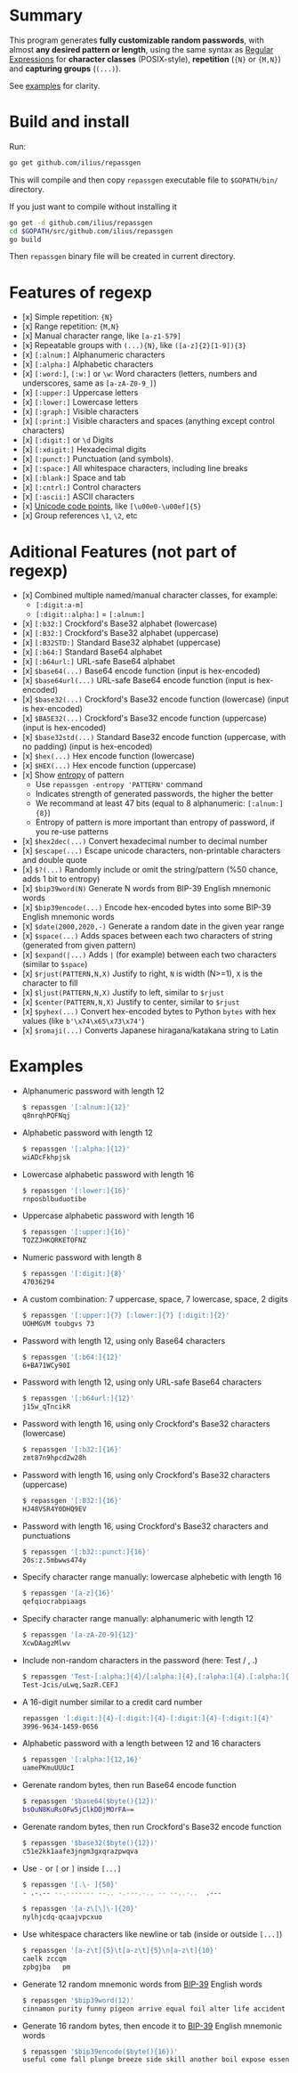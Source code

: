 # Summary

This program generates **fully customizable random passwords**, with almost **any desired pattern or length**, using the same syntax as [Regular Expressions](https://www.regular-expressions.info/quickstart.html) for **character classes** (POSIX-style), **repetition** (`{N}` or `{M,N}`) and **capturing groups** (`(...)`).

See [examples](#examples) for clarity.

# Build and install

Run:

```sh
go get github.com/ilius/repassgen
```

This will compile and then copy `repassgen` executable file to `$GOPATH/bin/` directory.

If you just want to compile without installing it

```sh
go get -d github.com/ilius/repassgen
cd $GOPATH/src/github.com/ilius/repassgen
go build
```

Then `repassgen` binary file will be created in current directory.

# Features of regexp

- \[x\] Simple repetition: `{N}`
- \[x\] Range repetition: `{M,N}`
- \[x\] Manual character range, like `[a-z1-579]`
- \[x\] Repeatable groups with `(...){N}`, like  `([a-z]{2}[1-9]){3}`
- \[x\] `[:alnum:]` Alphanumeric characters
- \[x\] `[:alpha:]` Alphabetic characters
- \[x\] `[:word:]`, `[:w:]` or `\w`: Word characters (letters, numbers and underscores, same as `[a-zA-Z0-9_]`)
- \[x\] `[:upper:]` Uppercase letters
- \[x\] `[:lower:]` Lowercase letters
- \[x\] `[:graph:]` Visible characters
- \[x\] `[:print:]` Visible characters and spaces (anything except control characters)
- \[x\] `[:digit:]` or `\d` Digits
- \[x\] `[:xdigit:]` Hexadecimal digits
- \[x\] `[:punct:]` Punctuation (and symbols).
- \[x\] `[:space:]` All whitespace characters, including line breaks
- \[x\] `[:blank:]` Space and tab
- \[x\] `[:cntrl:]` Control characters
- \[x\] `[:ascii:]` ASCII characters
- \[x\] [Unicode code points](https://www.regular-expressions.info/unicode.html), like `[\u00e0-\u00ef]{5}`
- \[x\] Group references `\1`, `\2`, etc

# Aditional Features (not part of regexp)

- \[x\] Combined multiple named/manual character classes, for example:
  - `[:digit:a-m]`
  - `[:digit::alpha:]` = `[:alnum:]`
- \[x\] `[:b32:]` Crockford's Base32 alphabet (lowercase)
- \[x\] `[:B32:]` Crockford's Base32 alphabet (uppercase)
- \[x\] `[:B32STD:]` Standard Base32 alphabet (uppercase)
- \[x\] `[:b64:]` Standard Base64 alphabet
- \[x\] `[:b64url:]` URL-safe Base64 alphabet
- \[x\] `$base64(...)` Base64 encode function (input is hex-encoded)
- \[x\] `$base64url(...)` URL-safe Base64 encode function (input is hex-encoded)
- \[x\] `$base32(...)` Crockford's Base32 encode function (lowercase) (input is hex-encoded)
- \[x\] `$BASE32(...)` Crockford's Base32 encode function (uppercase) (input is hex-encoded)
- \[x\] `$base32std(...)` Standard Base32 encode function (uppercase, with no padding) (input is hex-encoded)
- \[x\] `$hex(...)` Hex encode function (lowercase)
- \[x\] `$HEX(...)` Hex encode function (uppercase)
- \[x\] Show [entropy](https://en.wikipedia.org/wiki/Password_strength#Entropy_as_a_measure_of_password_strength) of pattern
  - Use `repassgen -entropy 'PATTERN'` command
  - Indicates strength of generated passwords, the higher the better
  - We recommand at least 47 bits (equal to 8 alphanumeric: `[:alnum:]{8}`)
  - Entropy of pattern is more important than entropy of password, if you re-use patterns
- \[x\] `$hex2dec(...)` Convert hexadecimal number to decimal number
- \[x\] `$escape(...)` Escape unicode characters, non-printable characters and double quote
- \[x\] `$?(...)` Randomly include or omit the string/pattern (%50 chance, adds 1 bit to entropy)
- \[x\] `$bip39word(N)` Generate N words from BIP-39 English mnemonic words
- \[x\] `$bip39encode(...)` Encode hex-encoded bytes into some BIP-39 English mnemonic words
- \[x\] `$date(2000,2020,-)` Generate a random date in the given year range
- \[x\] `$space(...)` Adds spaces between each two characters of string (generated from given pattern)
- \[x\] `$expand(|...)` Adds `|` (for example) between each two characters (similar to `$space`)
- \[x\] `$rjust(PATTERN,N,X)` Justify to right, `N` is width (N>=1), `X` is the character to fill
- \[x\] `$ljust(PATTERN,N,X)` Justify to left, similar to `$rjust`
- \[x\] `$center(PATTERN,N,X)` Justify to center, similar to `$rjust`
- \[x\] `$pyhex(...)` Convert hex-encoded bytes to Python `bytes` with hex values (like `b'\x74\x65\x73\x74'`)
- \[x\] `$romaji(...)` Converts Japanese hiragana/katakana string to Latin

# Examples

- Alphanumeric password with length 12

  ```sh
  $ repassgen '[:alnum:]{12}'
  q8nrqhPQFNqj
  ```

- Alphabetic password with length 12

  ```sh
  $ repassgen '[:alpha:]{12}'
  wiADcFkhpjsk
  ```

- Lowercase alphabetic password with length 16

  ```sh
  $ repassgen '[:lower:]{16}'
  rnposblbuduotibe
  ```

- Uppercase alphabetic password with length 16

  ```sh
  $ repassgen '[:upper:]{16}'
  TQZZJHKQRKETOFNZ
  ```

- Numeric password with length 8

  ```sh
  $ repassgen '[:digit:]{8}'
  47036294
  ```

- A custom combination: 7 uppercase, space, 7 lowercase, space, 2 digits

  ```sh
  $ repassgen '[:upper:]{7} [:lower:]{7} [:digit:]{2}'
  UOHMGVM toubgvs 73
  ```

- Password with length 12, using only Base64 characters

  ```sh
  $ repassgen '[:b64:]{12}'
  6+BA71WCy90I
  ```

- Password with length 12, using only URL-safe Base64 characters

  ```sh
  $ repassgen '[:b64url:]{12}'
  j15w_qTncikR
  ```

- Password with length 16, using only Crockford's Base32 characters (lowercase)

  ```sh
  $ repassgen '[:b32:]{16}'
  zmt87n9hpcd2w28h
  ```

- Password with length 16, using only Crockford's Base32 characters (uppercase)

  ```sh
  $ repassgen '[:B32:]{16}'
  HJ48VSR4Y0DHQ9EV
  ```

- Password with length 16, using Crockford's Base32 characters and punctuations

  ```sh
  $ repassgen '[:b32::punct:]{16}'
  20s:z.5mbwws474y
  ```

- Specify character range manually: lowercase alphebetic with length 16

  ```sh
  $ repassgen '[a-z]{16}'
  qefqiocrabpiaags
  ```

- Specify character range manually: alphanumeric with length 12

  ```sh
  $ repassgen '[a-zA-Z0-9]{12}'
  XcwDAagzMlwv
  ```

- Include non-random characters in the password (here: Test / , .)

  ```sh
  $ repassgen 'Test-[:alpha:]{4}/[:alpha:]{4},[:alpha:]{4}.[:alpha:]{4}'
  Test-Jcis/uLwq,SazR.CEFJ
  ```

- A 16-digit number similar to a credit card number

  ```sh
  repassgen '[:digit:]{4}-[:digit:]{4}-[:digit:]{4}-[:digit:]{4}'
  3996-9634-1459-0656
  ```

- Alphabetic password with a length between 12 and 16 characters

  ```sh
  $ repassgen '[:alpha:]{12,16}'
  uamePKmuUUUcI
  ```

- Gerenate random bytes, then run Base64 encode function

  ```sh
  $ repassgen '$base64($byte(){12})'
  bsOuN8KuRsOFw5jClkDDjMOrFA==
  ```

- Gerenate random bytes, then run Crockford's Base32 encode function

  ```sh
  $ repassgen '$base32($byte(){12})'
  c51e2kk1aafe3jngm3gxqrazpwqva
  ```

- Use `-` or `[` or `]` inside `[...]`

  ```sh
  $ repassgen '[.\- ]{50}'
  - .-.-- --.------- --.. -.---.-.. -- --..-..  .---
  ```

  ```sh
  $ repassgen '[a-z\[\]\-]{20}'
  nylhjcdq-qcaajvpcxuo
  ```

- Use whitespace characters like newline or tab (inside or outside `[...]`)

  ```sh
  $ repassgen '[a-z\t]{5}\t[a-z\t]{5}\n[a-z\t]{10}'
  caelk	zccqm
  zpbgjba	pm
  ```

- Generate 12 random mnemonic words from [BIP-39](https://en.bitcoin.it/wiki/BIP_0039) English words

  ```sh
  $ repassgen '$bip39word(12)'
  cinnamon purity funny pigeon arrive equal foil alter life accident bar roast
  ```

- Generate 16 random bytes, then encode it to [BIP-39](https://en.bitcoin.it/wiki/BIP_0039) English mnemonic words

  ```sh
  $ repassgen '$bip39encode($byte(){16})'
  useful come fall plunge breeze side skill another boil expose essence about
  ```
